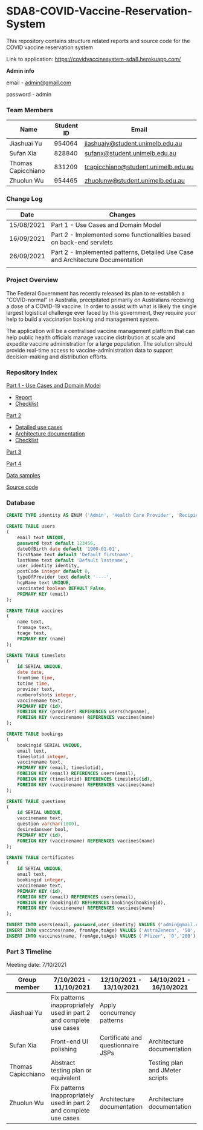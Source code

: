 # SDA8-COVID-Vaccine-Reservation-System

This repository contains structure related reports and source code for the COVID vaccine reservation system

Link to application: https://covidvaccinesystem-sda8.herokuapp.com/

**Admin info**

email - admin@gmail.com

password - admin

### **Team Members**

| Name               | Student ID | Email                               |
| ------------------ | ---------- | ----------------------------------- |
| Jiashuai Yu        | 954064     | jiashuaiy@student.unimelb.edu.au    |
| Sufan Xia          | 828840     | sufanx@student.unimelb.edu.au       |
| Thomas Capicchiano | 831209     | tcapicchiano@student.unimelb.edu.au |
| Zhuolun Wu         | 954465     | zhuolunw@student.unimelb.edu.au     |

### **Change Log**

| Date       | Changes                                                      |
| ---------- | ------------------------------------------------------------ |
| 15/08/2021 | Part 1 - Use Cases and Domain Model                          |
| 16/09/2021 | Part 2 - Implemented some functionalities based on back-end servlets |
| 26/09/2021 | Part 2 - Implemented patterns, Detailed Use Case and Architecture Documentation |
|            |                                                              |

### **Project Overview**

The Federal Government has recently released its plan to re-establish a "COVID-normal" in Australia, precipitated primarily on Australians receiving a dose of a COVID-19 vaccine. In order to assist with what is likely the single largest logistical challenge ever faced by this government, they require your help to build a vaccination booking and management system.

The application will be a centralised vaccine management platform that can help public health officials manage vaccine distribution at scale and expedite vaccine administration for a large population. The solution should provide real-time access to vaccine-administration data to support decision-making and distribution efforts.

### **Repository Index**

[Part 1 - Use Cases and Domain Model](docs/part1)

- [Report](docs/part1/part_1_use_cases.pdf)
- [Checklist](docs/part1/Checklist%20Part%201.pdf)

[Part 2](docs/part2)

* [Detailed use cases](docs/part2/detailed%20use%20cases.pdf)
* [Architecture documentation](docs/part2/architecture%20documention.pdf)
* [Checklist](docs/part2/Checklist%20Part%202.pdf)

[Part 3](docs/part3)

[Part 4](docs/part4)

[Data samples](docs/data-samples)

[Source code](src)

### **Database**

```sql
CREATE TYPE identity AS ENUM ('Admin', 'Health Care Provider', 'Recipient');

CREATE TABLE users
(
    email text UNIQUE,
    password text default 123456,
    dateOfBirth date default '1900-01-01',
    firstName text default 'Default firstname',
    lastName text default 'Default lastname',
    user_identity identity,
    postCode integer default 0,
    typeOfProvider text default '----',
    hcpName text UNIQUE,
    vaccinated boolean DEFAULT False,
    PRIMARY KEY (email)
);

CREATE TABLE vaccines
(
    name text,
    fromage text,
    toage text,
    PRIMARY KEY (name)
);

CREATE TABLE timeslots
(
    id SERIAL UNIQUE,
    date date,
    fromtime time,
    totime time,
    provider text,
    numberofshots integer,
    vaccinename text,
    PRIMARY KEY (id),
    FOREIGN KEY (provider) REFERENCES users(hcpname),
    FOREIGN KEY (vaccinename) REFERENCES vaccines(name)
);

CREATE TABLE bookings
(
    bookingid SERIAL UNIQUE,
    email text,
    timeslotid integer,
    vaccinename text,
    PRIMARY KEY (email, timeslotid),
    FOREIGN KEY (email) REFERENCES users(email),
    FOREIGN KEY (timeslotid) REFERENCES timeslots(id),
    FOREIGN KEY (vaccinename) REFERENCES vaccines(name)
);

CREATE TABLE questions
(
    id SERIAL UNIQUE,
    vaccinename text,
    question varchar(1000),
    desiredanswer bool,
    PRIMARY KEY (id),
    FOREIGN KEY (vaccinename) REFERENCES vaccines(name)
);

CREATE TABLE certificates
(
    id SERIAL UNIQUE,
    email text,
    bookingid integer,
    vaccinename text,
    PRIMARY KEY (id),
    FOREIGN KEY (email) REFERENCES users(email),
    FOREIGN KEY (bookingid) REFERENCES bookings(bookingid),
    FOREIGN KEY (vaccinename) REFERENCES vaccines(name)
);

INSERT INTO users(email, password,user_identity) VALUES ('admin@gmail.com', 'admin','Admin');
INSERT INTO vaccines(name, fromAge,toAge) VALUES ('AstraZeneca', '50','200');
INSERT INTO vaccines(name, fromAge,toAge) VALUES ('Pfizer', '0','200');
```

### **Part 3 Timeline**

Meeting date: 7/10/2021

| Group member       | 7/10/2021 - 11/10/2021                                       | 12/10/2021 - 13/10/2021            | 14/10/2021 - 16/10/2021         | 17/10/2021                               |
| ------------------ | ------------------------------------------------------------ | ---------------------------------- | ------------------------------- | ---------------------------------------- |
| Jiashuai Yu        | Fix patterns inappropriately used in part 2 and complete use cases | Apply concurrency patterns         |                                 | Final review on codes and documentations |
| Sufan Xia          | Front-end UI polishing                                       | Certificate and questionnaire JSPs | Architecture documentation      | Final review on codes and documentations |
| Thomas Capicchiano | Abstract testing plan or equivalent                          |                                    | Testing plan and JMeter scripts | Final review on codes and documentations |
| Zhuolun Wu         | Fix patterns inappropriately used in part 2 and complete use cases | Architecture documentation         | Architecture documentation      | Final review on codes and documentations |

